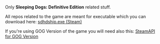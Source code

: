 Only **Sleeping Dogs: Definitive Edition** related stuff.

All repos related to the game are meant for executable which you can download here: [sdhdship.exe (Steam)](https://mega.nz/file/fK5SWARD#1fAWkxAHaKCIMDaJ5XAQKvjs6gK4RCQo5ZlvvtHWtVw)

If you're using GOG Version of the game you will need also this: [SteamAPI for GOG Version](https://github.com/SDmodding/SteamAPI_Offline/releases/latest/download/Release.rar)
